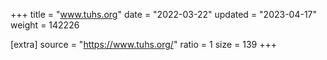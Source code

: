 +++
title = "www.tuhs.org"
date = "2022-03-22"
updated = "2023-04-17"
weight = 142226

[extra]
source = "https://www.tuhs.org/"
ratio = 1
size = 139
+++
